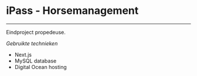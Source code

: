 # iPass - Horsemanagement

---

Eindproject propedeuse.

*Gebruikte technieken* 
- Next.js
- MySQL database
- Digital Ocean hosting